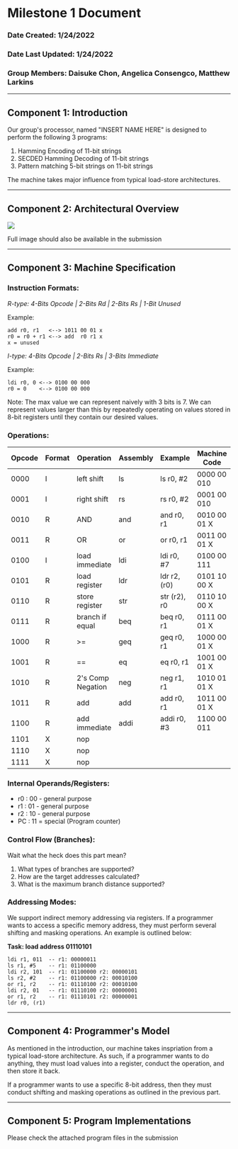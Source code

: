 # **Milestone 1 Document**
### Date Created: 1/24/2022
### Date Last Updated: 1/24/2022
### Group Members: Daisuke Chon, Angelica Consengco, Matthew Larkins
* * *
## **Component 1:** Introduction
Our group's processor, named "INSERT NAME HERE" is designed to perform the following 3 programs:
1. Hamming Encoding of 11-bit strings
2. SECDED Hamming Decoding of 11-bit strings
3. Pattern matching 5-bit strings on 11-bit strings

The machine takes major influence from typical load-store architectures.
* * *
## **Component 2:** Architectural Overview
<img src="https://media.discordapp.net/attachments/927665045213679638/935371997444177981/unknown.png?width=1253&height=910">

Full image should also be available in the submission
* * *
## **Component 3:** Machine Specification
### **Instruction Formats:**

*R-type: 4-Bits Opcode | 2-Bits Rd | 2-Bits Rs | 1-Bit Unused*

Example:

	add r0, r1   <--> 1011 00 01 x  
	r0 = r0 + r1 <--> add  r0 r1 x
	x = unused

*I-type: 4-Bits Opcode | 2-Bits Rs | 3-Bits Immediate*

Example:

	ldi r0, 0 <--> 0100 00 000
	r0 = 0    <--> 0100 00 000

Note: The max value we can represent naively with 3 bits is 7. We can represent values larger than this by repeatedly operating on values stored in 8-bit registers until they contain our desired values.

### **Operations:**
| Opcode | Format | Operation   | Assembly | Example | Machine Code |
| ------ | ------ | --------- | -------- | ------- | ------------ |
| 0000 | I | left shift  | ls  | ls r0, #2   | 0000 00 010  |
| 0001 | I | right shift | rs  | rs r0, #2   | 0001 00 010  | 
| 0010 | R | AND         | and | and r0, r1  | 0010 00 01 X |
| 0011 | R | OR          | or  | or r0, r1   | 0011 00 01 X |
| 0100 | I | load immediate | ldi | ldi r0, #7   | 0100 00 111  |
| 0101 | R | load register  | ldr | ldr r2, (r0) | 0101 10 00 X |
| 0110 | R | store register | str | str (r2), r0 | 0110 10 00 X |
| 0111 | R | branch if equal| beq | beq r0, r1   | 0111 00 01 X |
| 1000 | R | >=          | geq | geq r0, r1  | 1000 00 01 X |
| 1001 | R | ==          | eq  | eq r0, r1   | 1001 00 01 X |
| 1010 | R | 2's Comp Negation| neg | neg r1, r1 | 1010 01 01 X |
| 1011 | R | add         | add | add r0, r1  | 1011 00 01 X |
| 1100 | R | add immediate  | addi | addi r0, #3 | 1100 00 011  |
| 1101 | X | nop |
| 1110 | X | nop | 
| 1111 | X | nop |

### **Internal Operands/Registers:**
- r0 : 00 - general purpose
- r1 : 01 - general purpose
- r2 : 10 - general purpose
- PC : 11 = special (Program counter)

### **Control Flow (Branches):**
Wait what the heck does this part mean?

1. What types of branches are supported? 
2. How are the target addresses calculated? 
3. What is the maximum branch distance supported?

### **Addressing Modes:**
We support indirect memory addressing via registers. If a programmer wants to access a specific memory address, they must perform several shifting and masking operations. An example is outlined below: 

**Task: load address 01110101**
	
	ldi r1, 011  -- r1: 00000011
	ls r1, #5    -- r1: 01100000
	ldi r2, 101  -- r1: 01100000 r2: 00000101
	ls r2, #2    -- r1: 01100000 r2: 00010100
	or r1, r2    -- r1: 01110100 r2: 00010100
	ldi r2, 01   -- r1: 01110100 r2: 00000001
	or r1, r2    -- r1: 01110101 r2: 00000001
	ldr r0, (r1)
	
* * *
## **Component 4:** Programmer's Model
As mentioned in the introduction, our machine takes inspriation from a typical load-store architecture. As such, if a programmer wants to do anything, they must load values into a register, conduct the operation, and then store it back.

If a programmer wants to use a specific 8-bit address, then they must conduct shifting and masking operations as outlined in the previous part.

* * *
## **Component 5:** Program Implementations
Please check the attached program files in the submission